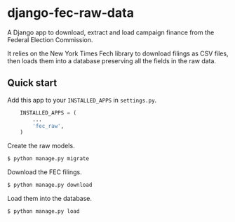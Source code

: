 # django-fec-raw-data

A Django app to download, extract and load campaign finance from the Federal Election Commission.

It relies on the New York Times Fech library to download filings as CSV files, then loads them
into a database preserving all the fields in the raw data.

## Quick start

Add this app to your ``INSTALLED_APPS`` in ``settings.py``.

```python
    INSTALLED_APPS = (
        ...
        'fec_raw',
    )
```

Create the raw models.

```bash
$ python manage.py migrate
```

Download the FEC filings.

```bash
$ python manage.py download
```

Load them into the database.

```bash
$ python manage.py load
```
